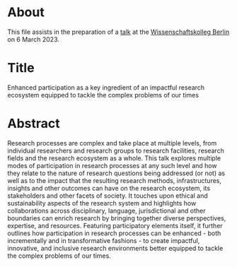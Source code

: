 # About

This file assists in the preparation of a [talk]([url](https://en.wikiversity.org/wiki/User:Daniel_Mietchen/Reflections_on_participatory_research)) at the [Wissenschaftskolleg Berlin](https://www.wiko-berlin.de/) on 6 March 2023.

# Title

Enhanced participation as a key ingredient of an impactful research ecosystem equipped to tackle the complex problems of our times

# Abstract

Research processes are complex and take place at multiple levels, from individual researchers and research groups to research facilities, research fields and the research ecosystem as a whole. This talk explores multiple modes of participation in research processes at any such level and how they relate to the nature of research questions being addressed (or not) as well as to the impact that the resulting research methods, infrastructures, insights and other outcomes can have on the research ecosystem, its stakeholders and other facets of society. It touches upon ethical and sustainability aspects of the research system and highlights how collaborations across disciplinary, language, jurisdictional and other boundaries can enrich research by bringing together diverse perspectives, expertise, and resources. Featuring participatory elements itself, it further outlines how participation in research processes can be enhanced - both incrementally and in transformative fashions - to create impactful, innovative, and inclusive research environments better equipped to tackle the complex problems of our times. 
